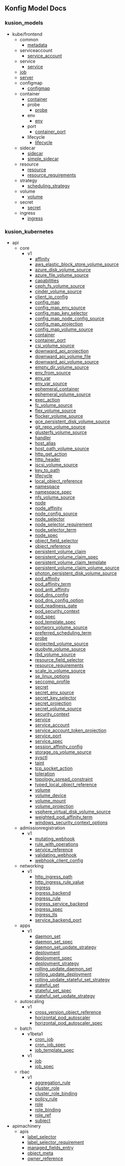 ## Konfig Model Docs

### kusion_models

- kube/frontend
  - common
    - [metadata](kusion_models/kube/frontend/common/doc_metadata.md)
  - serviceaccount
    - [service_account](kusion_models/kube/frontend/serviceaccount/doc_service_account.md)
  - service
    - [service](kusion_models/kube/frontend/service/doc_service.md)
  - [job](kusion_models/kube/frontend/doc_job.md)
  - [server](kusion_models/kube/frontend/doc_server.md)
  - configmap
    - [configmap](kusion_models/kube/frontend/configmap/doc_configmap.md)
  - container
    - [container](kusion_models/kube/frontend/container/doc_container.md)
    - probe
      - [probe](kusion_models/kube/frontend/container/probe/doc_probe.md)
    - env
      - [env](kusion_models/kube/frontend/container/env/doc_env.md)
    - port
      - [container_port](kusion_models/kube/frontend/container/port/doc_container_port.md)
    - lifecycle
      - [lifecycle](kusion_models/kube/frontend/container/lifecycle/doc_lifecycle.md)
  - sidecar
    - [sidecar](kusion_models/kube/frontend/sidecar/doc_sidecar.md)
    - [simple_sidecar](kusion_models/kube/frontend/sidecar/doc_simple_sidecar.md)
  - resource
    - [resource](kusion_models/kube/frontend/resource/doc_resource.md)
    - [resource_requirements](kusion_models/kube/frontend/resource/doc_resource_requirements.md)
  - strategy
    - [scheduling_strategy](kusion_models/kube/frontend/strategy/doc_scheduling_strategy.md)
  - volume
    - [volume](kusion_models/kube/frontend/volume/doc_volume.md)
  - secret
    - [secret](kusion_models/kube/frontend/secret/doc_secret.md)
  - ingress
    - [ingress](kusion_models/kube/frontend/ingress/doc_ingress.md)

### kusion_kubernetes
- api
  - core
    - v1
      - [affinity](kusion_kubernetes/api/core/v1/doc_affinity.md)
      - [aws_elastic_block_store_volume_source](kusion_kubernetes/api/core/v1/doc_aws_elastic_block_store_volume_source.md)
      - [azure_disk_volume_source](kusion_kubernetes/api/core/v1/doc_azure_disk_volume_source.md)
      - [azure_file_volume_source](kusion_kubernetes/api/core/v1/doc_azure_file_volume_source.md)
      - [capabilities](kusion_kubernetes/api/core/v1/doc_capabilities.md)
      - [ceph_fs_volume_source](kusion_kubernetes/api/core/v1/doc_ceph_fs_volume_source.md)
      - [cinder_volume_source](kusion_kubernetes/api/core/v1/doc_cinder_volume_source.md)
      - [client_ip_config](kusion_kubernetes/api/core/v1/doc_client_ip_config.md)
      - [config_map](kusion_kubernetes/api/core/v1/doc_config_map.md)
      - [config_map_env_source](kusion_kubernetes/api/core/v1/doc_config_map_env_source.md)
      - [config_map_key_selector](kusion_kubernetes/api/core/v1/doc_config_map_key_selector.md)
      - [config_map_node_config_source](kusion_kubernetes/api/core/v1/doc_config_map_node_config_source.md)
      - [config_map_projection](kusion_kubernetes/api/core/v1/doc_config_map_projection.md)
      - [config_map_volume_source](kusion_kubernetes/api/core/v1/doc_config_map_volume_source.md)
      - [container](kusion_kubernetes/api/core/v1/doc_container.md)
      - [container_port](kusion_kubernetes/api/core/v1/doc_container_port.md)
      - [csi_volume_source](kusion_kubernetes/api/core/v1/doc_csi_volume_source.md)
      - [downward_api_projection](kusion_kubernetes/api/core/v1/doc_downward_api_projection.md)
      - [downward_api_volume_file](kusion_kubernetes/api/core/v1/doc_downward_api_volume_file.md)
      - [downward_api_volume_source](kusion_kubernetes/api/core/v1/doc_downward_api_volume_source.md)
      - [empty_dir_volume_source](kusion_kubernetes/api/core/v1/doc_empty_dir_volume_source.md)
      - [env_from_source](kusion_kubernetes/api/core/v1/doc_env_from_source.md)
      - [env_var](kusion_kubernetes/api/core/v1/doc_env_var.md)
      - [env_var_source](kusion_kubernetes/api/core/v1/doc_env_var_source.md)
      - [ephemeral_container](kusion_kubernetes/api/core/v1/doc_ephemeral_container.md)
      - [ephemeral_volume_source](kusion_kubernetes/api/core/v1/doc_ephemeral_volume_source.md)
      - [exec_action](kusion_kubernetes/api/core/v1/doc_exec_action.md)
      - [fc_volume_source](kusion_kubernetes/api/core/v1/doc_fc_volume_source.md)
      - [flex_volume_source](kusion_kubernetes/api/core/v1/doc_flex_volume_source.md)
      - [flocker_volume_source](kusion_kubernetes/api/core/v1/doc_flocker_volume_source.md)
      - [gce_persistent_disk_volume_source](kusion_kubernetes/api/core/v1/doc_gce_persistent_disk_volume_source.md)
      - [git_repo_volume_source](kusion_kubernetes/api/core/v1/doc_git_repo_volume_source.md)
      - [glusterfs_volume_source](kusion_kubernetes/api/core/v1/doc_glusterfs_volume_source.md)
      - [handler](kusion_kubernetes/api/core/v1/doc_handler.md)
      - [host_alias](kusion_kubernetes/api/core/v1/doc_host_alias.md)
      - [host_path_volume_source](kusion_kubernetes/api/core/v1/doc_host_path_volume_source.md)
      - [http_get_action](kusion_kubernetes/api/core/v1/doc_http_get_action.md)
      - [http_header](kusion_kubernetes/api/core/v1/doc_http_header.md)
      - [iscsi_volume_source](kusion_kubernetes/api/core/v1/doc_iscsi_volume_source.md)
      - [key_to_path](kusion_kubernetes/api/core/v1/doc_key_to_path.md)
      - [lifecycle](kusion_kubernetes/api/core/v1/doc_lifecycle.md)
      - [local_object_reference](kusion_kubernetes/api/core/v1/doc_local_object_reference.md)
      - [namespace](kusion_kubernetes/api/core/v1/doc_namespace.md)
      - [namespace_spec](kusion_kubernetes/api/core/v1/doc_namespace_spec.md)
      - [nfs_volume_source](kusion_kubernetes/api/core/v1/doc_nfs_volume_source.md)
      - [node](kusion_kubernetes/api/core/v1/doc_node.md)
      - [node_affinity](kusion_kubernetes/api/core/v1/doc_node_affinity.md)
      - [node_config_source](kusion_kubernetes/api/core/v1/doc_node_config_source.md)
      - [node_selector](kusion_kubernetes/api/core/v1/doc_node_selector.md)
      - [node_selector_requirement](kusion_kubernetes/api/core/v1/doc_node_selector_requirement.md)
      - [node_selector_term](kusion_kubernetes/api/core/v1/doc_node_selector_term.md)
      - [node_spec](kusion_kubernetes/api/core/v1/doc_node_spec.md)
      - [object_field_selector](kusion_kubernetes/api/core/v1/doc_object_field_selector.md)
      - [object_reference](kusion_kubernetes/api/core/v1/doc_object_reference.md)
      - [persistent_volume_claim](kusion_kubernetes/api/core/v1/doc_persistent_volume_claim.md)
      - [persistent_volume_claim_spec](kusion_kubernetes/api/core/v1/doc_persistent_volume_claim_spec.md)
      - [persistent_volume_claim_template](kusion_kubernetes/api/core/v1/doc_persistent_volume_claim_template.md)
      - [persistent_volume_claim_volume_source](kusion_kubernetes/api/core/v1/doc_persistent_volume_claim_volume_source.md)
      - [photon_persistent_disk_volume_source](kusion_kubernetes/api/core/v1/doc_photon_persistent_disk_volume_source.md)
      - [pod_affinity](kusion_kubernetes/api/core/v1/doc_pod_affinity.md)
      - [pod_affinity_term](kusion_kubernetes/api/core/v1/doc_pod_affinity_term.md)
      - [pod_anti_affinity](kusion_kubernetes/api/core/v1/doc_pod_anti_affinity.md)
      - [pod_dns_config](kusion_kubernetes/api/core/v1/doc_pod_dns_config.md)
      - [pod_dns_config_option](kusion_kubernetes/api/core/v1/doc_pod_dns_config_option.md)
      - [pod_readiness_gate](kusion_kubernetes/api/core/v1/doc_pod_readiness_gate.md)
      - [pod_security_context](kusion_kubernetes/api/core/v1/doc_pod_security_context.md)
      - [pod_spec](kusion_kubernetes/api/core/v1/doc_pod_spec.md)
      - [pod_template_spec](kusion_kubernetes/api/core/v1/doc_pod_template_spec.md)
      - [portworx_volume_source](kusion_kubernetes/api/core/v1/doc_portworx_volume_source.md)
      - [preferred_scheduling_term](kusion_kubernetes/api/core/v1/doc_preferred_scheduling_term.md)
      - [probe](kusion_kubernetes/api/core/v1/doc_probe.md)
      - [projected_volume_source](kusion_kubernetes/api/core/v1/doc_projected_volume_source.md)
      - [quobyte_volume_source](kusion_kubernetes/api/core/v1/doc_quobyte_volume_source.md)
      - [rbd_volume_source](kusion_kubernetes/api/core/v1/doc_rbd_volume_source.md)
      - [resource_field_selector](kusion_kubernetes/api/core/v1/doc_resource_field_selector.md)
      - [resource_requirements](kusion_kubernetes/api/core/v1/doc_resource_requirements.md)
      - [scale_io_volume_source](kusion_kubernetes/api/core/v1/doc_scale_io_volume_source.md)
      - [se_linux_options](kusion_kubernetes/api/core/v1/doc_se_linux_options.md)
      - [seccomp_profile](kusion_kubernetes/api/core/v1/doc_seccomp_profile.md)
      - [secret](kusion_kubernetes/api/core/v1/doc_secret.md)
      - [secret_env_source](kusion_kubernetes/api/core/v1/doc_secret_env_source.md)
      - [secret_key_selector](kusion_kubernetes/api/core/v1/doc_secret_key_selector.md)
      - [secret_projection](kusion_kubernetes/api/core/v1/doc_secret_projection.md)
      - [secret_volume_source](kusion_kubernetes/api/core/v1/doc_secret_volume_source.md)
      - [security_context](kusion_kubernetes/api/core/v1/doc_security_context.md)
      - [service](kusion_kubernetes/api/core/v1/doc_service.md)
      - [service_account](kusion_kubernetes/api/core/v1/doc_service_account.md)
      - [service_account_token_projection](kusion_kubernetes/api/core/v1/doc_service_account_token_projection.md)
      - [service_port](kusion_kubernetes/api/core/v1/doc_service_port.md)
      - [service_spec](kusion_kubernetes/api/core/v1/doc_service_spec.md)
      - [session_affinity_config](kusion_kubernetes/api/core/v1/doc_session_affinity_config.md)
      - [storage_os_volume_source](kusion_kubernetes/api/core/v1/doc_storage_os_volume_source.md)
      - [sysctl](kusion_kubernetes/api/core/v1/doc_sysctl.md)
      - [taint](kusion_kubernetes/api/core/v1/doc_taint.md)
      - [tcp_socket_action](kusion_kubernetes/api/core/v1/doc_tcp_socket_action.md)
      - [toleration](kusion_kubernetes/api/core/v1/doc_toleration.md)
      - [topology_spread_constraint](kusion_kubernetes/api/core/v1/doc_topology_spread_constraint.md)
      - [typed_local_object_reference](kusion_kubernetes/api/core/v1/doc_typed_local_object_reference.md)
      - [volume](kusion_kubernetes/api/core/v1/doc_volume.md)
      - [volume_device](kusion_kubernetes/api/core/v1/doc_volume_device.md)
      - [volume_mount](kusion_kubernetes/api/core/v1/doc_volume_mount.md)
      - [volume_projection](kusion_kubernetes/api/core/v1/doc_volume_projection.md)
      - [vsphere_virtual_disk_volume_source](kusion_kubernetes/api/core/v1/doc_vsphere_virtual_disk_volume_source.md)
      - [weighted_pod_affinity_term](kusion_kubernetes/api/core/v1/doc_weighted_pod_affinity_term.md)
      - [windows_security_context_options](kusion_kubernetes/api/core/v1/doc_windows_security_context_options.md)
  - admissionregistration
    - v1
      - [mutating_webhook](kusion_kubernetes/api/admissionregistration/v1/doc_mutating_webhook.md)
      - [rule_with_operations](kusion_kubernetes/api/admissionregistration/v1/doc_rule_with_operations.md)
      - [service_reference](kusion_kubernetes/api/admissionregistration/v1/doc_service_reference.md)
      - [validating_webhook](kusion_kubernetes/api/admissionregistration/v1/doc_validating_webhook.md)
      - [webhook_client_config](kusion_kubernetes/api/admissionregistration/v1/doc_webhook_client_config.md)
  - networking
    - v1
      - [http_ingress_path](kusion_kubernetes/api/networking/v1/doc_http_ingress_path.md)
      - [http_ingress_rule_value](kusion_kubernetes/api/networking/v1/doc_http_ingress_rule_value.md)
      - [ingress](kusion_kubernetes/api/networking/v1/doc_ingress.md)
      - [ingress_backend](kusion_kubernetes/api/networking/v1/doc_ingress_backend.md)
      - [ingress_rule](kusion_kubernetes/api/networking/v1/doc_ingress_rule.md)
      - [ingress_service_backend](kusion_kubernetes/api/networking/v1/doc_ingress_service_backend.md)
      - [ingress_spec](kusion_kubernetes/api/networking/v1/doc_ingress_spec.md)
      - [ingress_tls](kusion_kubernetes/api/networking/v1/doc_ingress_tls.md)
      - [service_backend_port](kusion_kubernetes/api/networking/v1/doc_service_backend_port.md)
  - apps
    - v1
      - [daemon_set](kusion_kubernetes/api/apps/v1/doc_daemon_set.md)
      - [daemon_set_spec](kusion_kubernetes/api/apps/v1/doc_daemon_set_spec.md)
      - [daemon_set_update_strategy](kusion_kubernetes/api/apps/v1/doc_daemon_set_update_strategy.md)
      - [deployment](kusion_kubernetes/api/apps/v1/doc_deployment.md)
      - [deployment_spec](kusion_kubernetes/api/apps/v1/doc_deployment_spec.md)
      - [deployment_strategy](kusion_kubernetes/api/apps/v1/doc_deployment_strategy.md)
      - [rolling_update_daemon_set](kusion_kubernetes/api/apps/v1/doc_rolling_update_daemon_set.md)
      - [rolling_update_deployment](kusion_kubernetes/api/apps/v1/doc_rolling_update_deployment.md)
      - [rolling_update_stateful_set_strategy](kusion_kubernetes/api/apps/v1/doc_rolling_update_stateful_set_strategy.md)
      - [stateful_set](kusion_kubernetes/api/apps/v1/doc_stateful_set.md)
      - [stateful_set_spec](kusion_kubernetes/api/apps/v1/doc_stateful_set_spec.md)
      - [stateful_set_update_strategy](kusion_kubernetes/api/apps/v1/doc_stateful_set_update_strategy.md)
  - autoscaling
    - v1
      - [cross_version_object_reference](kusion_kubernetes/api/autoscaling/v1/doc_cross_version_object_reference.md)
      - [horizontal_pod_autoscaler](kusion_kubernetes/api/autoscaling/v1/doc_horizontal_pod_autoscaler.md)
      - [horizontal_pod_autoscaler_spec](kusion_kubernetes/api/autoscaling/v1/doc_horizontal_pod_autoscaler_spec.md)
  - batch
    - v1beta1
      - [cron_job](kusion_kubernetes/api/batch/v1beta1/doc_cron_job.md)
      - [cron_job_spec](kusion_kubernetes/api/batch/v1beta1/doc_cron_job_spec.md)
      - [job_template_spec](kusion_kubernetes/api/batch/v1beta1/doc_job_template_spec.md)
    - v1
      - [job](kusion_kubernetes/api/batch/v1/doc_job.md)
      - [job_spec](kusion_kubernetes/api/batch/v1/doc_job_spec.md)
  - rbac
    - v1
      - [aggregation_rule](kusion_kubernetes/api/rbac/v1/doc_aggregation_rule.md)
      - [cluster_role](kusion_kubernetes/api/rbac/v1/doc_cluster_role.md)
      - [cluster_role_binding](kusion_kubernetes/api/rbac/v1/doc_cluster_role_binding.md)
      - [policy_rule](kusion_kubernetes/api/rbac/v1/doc_policy_rule.md)
      - [role](kusion_kubernetes/api/rbac/v1/doc_role.md)
      - [role_binding](kusion_kubernetes/api/rbac/v1/doc_role_binding.md)
      - [role_ref](kusion_kubernetes/api/rbac/v1/doc_role_ref.md)
      - [subject](kusion_kubernetes/api/rbac/v1/doc_subject.md)
- apimachinery
  - apis
    - [label_selector](kusion_kubernetes/apimachinery/apis/doc_label_selector.md)
    - [label_selector_requirement](kusion_kubernetes/apimachinery/apis/doc_label_selector_requirement.md)
    - [managed_fields_entry](kusion_kubernetes/apimachinery/apis/doc_managed_fields_entry.md)
    - [object_meta](kusion_kubernetes/apimachinery/apis/doc_object_meta.md)
    - [owner_reference](kusion_kubernetes/apimachinery/apis/doc_owner_reference.md)
